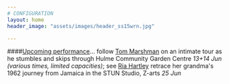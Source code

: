 ```yaml
---
# CONFIGURATION
layout: home
header_image: "assets/images/header_ss15wrn.jpg"

---
```

####[Upcoming performance](/current/2015-springsummer)… follow [Tom Marshman](/current/2015-springsummer/marshman) on an intimate tour as he stumbles and skips through Hulme Community Garden Centre *13+14 Jun (various times, limited capacities)*; see [Ria Hartley](/current/2015-springsummer/hartley) retrace her grandma's 1962 journey from Jamaica in the STUN Studio, Z-arts *25 Jun*
